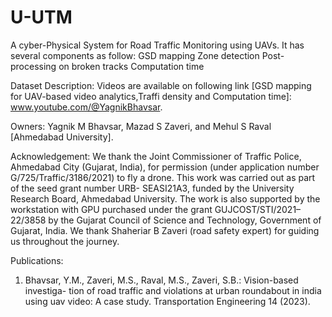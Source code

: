 # U-UTM
A cyber-Physical System for Road Traffic Monitoring using UAVs. It has several components as follow:
GSD mapping
Zone detection
Post-processing on broken tracks
Computation time

Dataset Description:
Videos are available on following link [GSD mapping for UAV-based video analytics,Traffi density and Computation time]: www.youtube.com/@YagnikBhavsar.

Owners: 
Yagnik M Bhavsar, Mazad S Zaveri, and Mehul S Raval [Ahmedabad University]. 
  
Acknowledgement: 
We thank the Joint Commissioner of Traffic Police, Ahmedabad City (Gujarat,
India), for permission (under application number G/725/Traffic/3186/2021) to
fly a drone. This work was carried out as part of the seed grant number URB-
SEASI21A3, funded by the University Research Board, Ahmedabad University. The
work is also supported by the workstation with GPU purchased under the grant
GUJCOST/STI/2021–22/3858 by the Gujarat Council of Science and Technology,
Government of Gujarat, India. We thank Shaheriar B Zaveri (road safety expert) for 
guiding us throughout the journey.

Publications:
1. Bhavsar, Y.M., Zaveri, M.S., Raval, M.S., Zaveri, S.B.: Vision-based investiga-
tion of road traffic and violations at urban roundabout in india using uav video:
A case study. Transportation Engineering 14 (2023).
